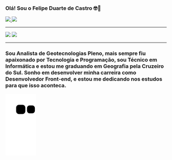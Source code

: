 ### Olá! Sou o Felipe Duarte de Castro 🤓🙏

<div>
  <a href="https://github.com/castrofd">
  <img heigth="140cm" src="https://github-readme-stats.vercel.app/api?username=castrofd&show_icons=true&theme=dracula&include_all_commits=true&count_private=true"/>
  <img heigth="140cm" src="https://github-readme-stats.vercel.app/api/top-langs/?username=castrofd&layout=compact&langs_count=16&theme=dracula"/>
</div>
<hr>
<div>
  <a href="https://www.linkedin.com/in/felipe-castro-fdc/" target="_blank"><img src="https://img.shields.io/badge/-LinkedIn-%23007785?style=for-the-badge&logo=linkedin&logoColor=white" target="_blank"></a>
  <a href="mailto:fduarte548@gmail.com"><img src="https://img.shields.io/badge/-Gmail-%4335?style=for-the-badge&logo=gmail&logoColor=white"></a>
</div>
  <hr>
<div>
  
  <h3><strong>Sou Analista de Geotecnologias Pleno</strong>, mais sempre fiu apaixonado por Tecnologia e Programação, sou Técnico em Informática e estou me graduando em Geografia pela Cruzeiro do Sul. Sonho em desenvolver minha carreira como Desenvolvedor Front-end, e estou me dedicando nos estudos para que isso aconteca.</h3>
</div>

![snake gif](https://github.com/castrofd/castrofd/blob/output/github-contribution-grid-snake.svg)
